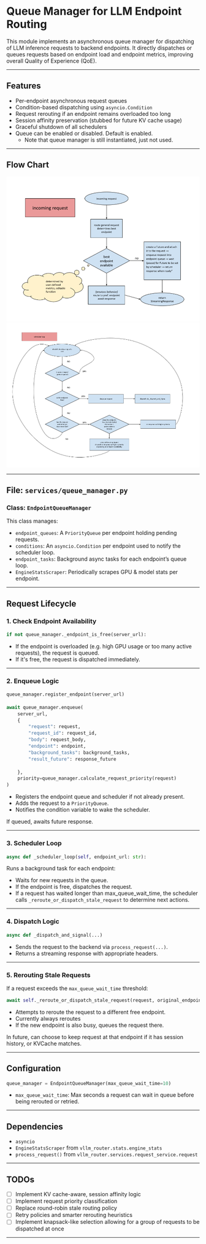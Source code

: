 # Queue Manager for LLM Endpoint Routing

This module implements an asynchronous queue manager for dispatching of LLM inference requests to backend endpoints. It directly dispatches or queues requests based on endpoint load and endpoint metrics, improving overall Quality of Experience (QoE).

---

## Features

- Per-endpoint asynchronous request queues
- Condition-based dispatching using `asyncio.Condition`
- Request rerouting if an endpoint remains overloaded too long
- Session affinity preservation (stubbed for future KV cache usage)
- Graceful shutdown of all schedulers
- Queue can be enabled or disabled. Default is enabled.
  - Note that queue manager is still instantiated, just not used.

---

## Flow Chart

![Logic flow for incoming request.](imgs/enqueue_flowchart.png)
![Logic flow for scheduler loop that runs per endpoint.](imgs/sched_loop_flowchart.png)

---

## File: `services/queue_manager.py`

### Class: `EndpointQueueManager`

This class manages:

- `endpoint_queues`: A `PriorityQueue` per endpoint holding pending requests.
- `conditions`: An `asyncio.Condition` per endpoint used to notify the scheduler loop.
- `endpoint_tasks`: Background async tasks for each endpoint’s queue loop.
- `EngineStatsScraper`: Periodically scrapes GPU & model stats per endpoint.

---

## Request Lifecycle

### 1. Check Endpoint Availability

```python
if not queue_manager._endpoint_is_free(server_url):
```

- If the endpoint is overloaded (e.g. high GPU usage or too many active requests), the request is queued.
- If it's free, the request is dispatched immediately.

---

### 2. Enqueue Logic

```python
queue_manager.register_endpoint(server_url)

await queue_manager.enqueue(
    server_url,
    {
        "request": request,
        "request_id": request_id,
        "body": request_body,
        "endpoint": endpoint,
        "background_tasks": background_tasks,
        "result_future": response_future

    },
    priority=queue_manager.calculate_request_priority(request)
)
```

- Registers the endpoint queue and scheduler if not already present.
- Adds the request to a `PriorityQueue`.
- Notifies the condition variable to wake the scheduler.

If queued, awaits future response.

---

### 3. Scheduler Loop

```python
async def _scheduler_loop(self, endpoint_url: str):
```

Runs a background task for each endpoint:

- Waits for new requests in the queue.
- If the endpoint is free, dispatches the request.
- If a request has waited longer than max_queue_wait_time, the scheduler calls `_reroute_or_dispatch_stale_request` to determine next actions.

---

### 4. Dispatch Logic

```python
async def _dispatch_and_signal(...)
```

- Sends the request to the backend via `process_request(...)`.
- Returns a streaming response with appropriate headers.

---

### 5. Rerouting Stale Requests

If a request exceeds the `max_queue_wait_time` threshold:

```python
await self._reroute_or_dispatch_stale_request(request, original_endpoint)
```

- Attempts to reroute the request to a different free endpoint.
- Currently always reroutes
- If the new endpoint is also busy, queues the request there.

In future, can choose to keep request at that endpoint if it has session history, or KVCache matches.

---

## Configuration

```python
queue_manager = EndpointQueueManager(max_queue_wait_time=10)
```

- `max_queue_wait_time`: Max seconds a request can wait in queue before being rerouted or retried.

---

## Dependencies

- `asyncio`
- `EngineStatsScraper` from `vllm_router.stats.engine_stats`
- `process_request()` from `vllm_router.services.request_service.request`

---

## TODOs

- [ ] Implement KV cache-aware, session affinity logic
- [ ] Implement request priority classification
- [ ] Replace round-robin stale routing policy
- [ ] Retry policies and smarter rerouting heuristics
- [ ] Implement knapsack-like selection allowing for a group of requests to be dispatched at once

---
